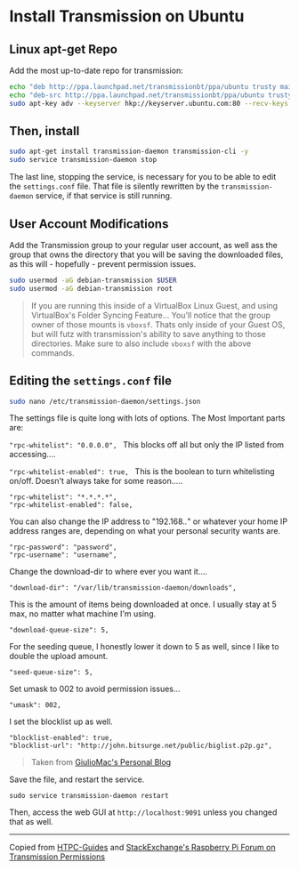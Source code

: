 # Install Transmission on Ubuntu

## Linux apt-get Repo

Add the most up-to-date repo for transmission:

```bash
echo "deb http://ppa.launchpad.net/transmissionbt/ppa/ubuntu trusty main" | sudo tee -a /etc/apt/sources.list.d/transmission-bt.list
echo "deb-src http://ppa.launchpad.net/transmissionbt/ppa/ubuntu trusty main" | sudo tee -a /etc/apt/sources.list.d/transmission-bt.list
sudo apt-key adv --keyserver hkp://keyserver.ubuntu.com:80 --recv-keys 365C5CA1
```

## Then, install

```bash
sudo apt-get install transmission-daemon transmission-cli -y
sudo service transmission-daemon stop
```

The last line, stopping the service, is necessary for you to be able to edit the `settings.conf` file. That file is silently rewritten by the `transmission-daemon` service, if that service is still running.

## User Account Modifications

Add the Transmission group to your regular user account, as well ass the group that owns the directory that you will be saving the downloaded files, as this will - hopefully - prevent permission issues.

```bash
sudo usermod -aG debian-transmission $USER
sudo usermod -aG debian-transmission root
```

> If you are running this inside of a VirtualBox Linux Guest, and using VirtualBox's Folder Syncing Feature... You'll notice that the group owner of those mounts is `vboxsf`. Thats only inside of your Guest OS, but will futz with transmission's ability to save anything to those directories. Make sure to also include `vboxsf` with the above commands.

## Editing the `settings.conf` file

```bash
sudo nano /etc/transmission-daemon/settings.json
```

The settings file is quite long with lots of options. The Most Important parts are:

`"rpc-whitelist": "0.0.0.0", ` This blocks off all but only the IP listed from accessing....

`"rpc-whitelist-enabled": true, ` This is the boolean to turn whitelisting on/off. Doesn't always take for some reason.....

```
"rpc-whitelist": "*.*.*.*",
"rpc-whitelist-enabled": false,
```


You can also change the IP address to "192.168.*.*" or whatever your home IP address ranges are, depending on what your personal security wants are.

```
"rpc-password": "password",
"rpc-username": "username",
```

Change the download-dir to where ever you want it....

`"download-dir": "/var/lib/transmission-daemon/downloads", `

This is the amount of items being downloaded at once. I usually stay at 5 max, no matter what machine I'm using.

`"download-queue-size": 5,`

For the seeding queue, I honestly lower it down to 5 as well, since I like to double the upload amount.

`"seed-queue-size": 5,`

Set umask to 002 to avoid permission issues...

`"umask": 002,`

I set the blocklist up as well.

```
"blocklist-enabled": true,
"blocklist-url": "http://john.bitsurge.net/public/biglist.p2p.gz",
```

> Taken from [GiulioMac's Personal Blog](https://giuliomac.wordpress.com/2014/02/19/best-blocklist-for-transmission)

Save the file, and restart the service.

`sudo service transmission-daemon restart`

Then, access the web GUI at `http://localhost:9091` unless you changed that as well.

* * *

Copied from [HTPC-Guides](http://www.htpcguides.com/install-transmission-bittorrent-client-on-ubuntu-15-x) and [StackExchange's Raspberry Pi Forum on Transmission Permissions](http://raspberrypi.stackexchange.com/questions/4378/transmission-permission-denied-on-usb-disk)
